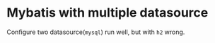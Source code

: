 # Mybatis with multiple datasource

Configure two datasource(`mysql`) run well, but with `h2` wrong.